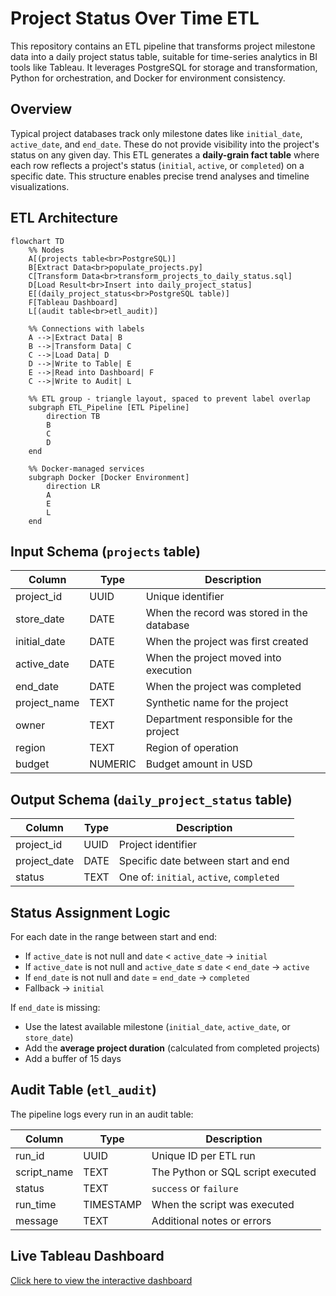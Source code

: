 # Project Status Over Time ETL

This repository contains an ETL pipeline that transforms project milestone data into a daily project status table, suitable for time-series analytics in BI tools like Tableau. It leverages PostgreSQL for storage and transformation, Python for orchestration, and Docker for environment consistency.

## Overview

Typical project databases track only milestone dates like `initial_date`, `active_date`, and `end_date`. These do not provide visibility into the project's status on any given day.
This ETL generates a **daily-grain fact table** where each row reflects a project's status (`initial`, `active`, or `completed`) on a specific date. This structure enables precise trend analyses and timeline visualizations.

## ETL Architecture

```mermaid
flowchart TD
    %% Nodes
    A[(projects table<br>PostgreSQL)] 
    B[Extract Data<br>populate_projects.py]
    C[Transform Data<br>transform_projects_to_daily_status.sql]
    D[Load Result<br>Insert into daily_project_status]
    E[(daily_project_status<br>PostgreSQL table)]
    F[Tableau Dashboard]
    L[(audit table<br>etl_audit)]

    %% Connections with labels
    A -->|Extract Data| B
    B -->|Transform Data| C
    C -->|Load Data| D
    D -->|Write to Table| E
    E -->|Read into Dashboard| F
    C -->|Write to Audit| L

    %% ETL group - triangle layout, spaced to prevent label overlap
    subgraph ETL_Pipeline [ETL Pipeline]
        direction TB
        B
        C
        D
    end

    %% Docker-managed services
    subgraph Docker [Docker Environment]
        direction LR
        A
        E
        L
    end
```

## Input Schema (`projects` table)

| Column        | Type    | Description                                      |
|---------------|---------|--------------------------------------------------|
| project_id    | UUID    | Unique identifier                                |
| store_date    | DATE    | When the record was stored in the database       |
| initial_date  | DATE    | When the project was first created               |
| active_date   | DATE    | When the project moved into execution            |
| end_date      | DATE    | When the project was completed                   |
| project_name  | TEXT    | Synthetic name for the project                   |
| owner         | TEXT    | Department responsible for the project           |
| region        | TEXT    | Region of operation                              |
| budget        | NUMERIC | Budget amount in USD                             |

## Output Schema (`daily_project_status` table)

| Column       | Type    | Description                              |
|--------------|---------|------------------------------------------|
| project_id   | UUID    | Project identifier                       |
| project_date | DATE    | Specific date between start and end      |
| status       | TEXT    | One of: `initial`, `active`, `completed` |

## Status Assignment Logic

For each date in the range between start and end:

- If `active_date` is not null and `date` < `active_date` → `initial`
- If `active_date` is not null and `active_date` ≤ `date` < `end_date` → `active`
- If `end_date` is not null and `date` = `end_date` → `completed`
- Fallback → `initial`

If `end_date` is missing:
- Use the latest available milestone (`initial_date`, `active_date`, or `store_date`)
- Add the **average project duration** (calculated from completed projects)
- Add a buffer of 15 days

## Audit Table (`etl_audit`)

The pipeline logs every run in an audit table:

| Column       | Type      | Description                       |
|--------------|-----------|-----------------------------------|
| run_id       | UUID      | Unique ID per ETL run             |
| script_name  | TEXT      | The Python or SQL script executed |
| status       | TEXT      | `success` or `failure`            |
| run_time     | TIMESTAMP | When the script was executed      |
| message      | TEXT      | Additional notes or errors        |

## Live Tableau Dashboard

[Click here to view the interactive dashboard](https://public.tableau.com/app/profile/yonatan3121/viz/project-status-etl/Dashboard?publish=yes)    
